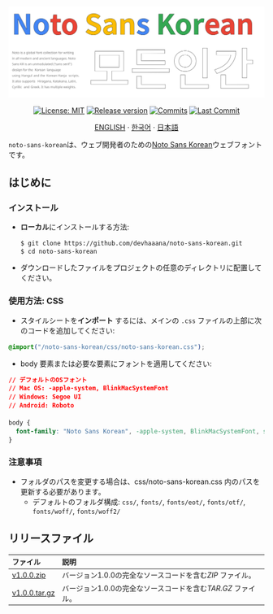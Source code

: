 <div align="center">

[![Banner](../images/banner.svg)](#readme)

[![License: MIT](https://img.shields.io/badge/License-MIT-yellow.svg?style=for-the-badge)](LICENSE "License")
[![Release version](https://img.shields.io/github/release/devhaaana/noto-sans-korean.svg?label=Download&style=for-the-badge)](#リリースファイル "リリースファイル")
[![Commits](https://img.shields.io/github/commit-activity/y/devhaaana/noto-sans-korean.svg?label=commits&style=for-the-badge)](https://github.com/devhaaana/radipy/commits "Commit History")
[![Last Commit](https://img.shields.io/github/last-commit/devhaaana/noto-sans-korean.svg?label=&style=for-the-badge&display_timestamp=committer)](https://github.com/devhaaana/radipy/pulse/monthly "Last Commit")

</div>

<div align="center">

[ENGLISH](/README.md)  ·  [한국어](/documents/README-KR.md)  ·  [日本語](/documents/README-JP.md)

</div>

`noto-sans-korean`は、ウェブ開発者のための[Noto Sans Korean](https://fonts.google.com/noto/specimen/Noto+Sans+KR)ウェブフォントです。

## はじめに

### インストール

- **ローカル**にインストールする方法:
  ```console
  $ git clone https://github.com/devhaaana/noto-sans-korean.git
  $ cd noto-sans-korean
  ```
- ダウンロードしたファイルをプロジェクトの任意のディレクトリに配置してください。

### 使用方法: CSS

- スタイルシートを**インポート** するには、メインの `.css` ファイルの上部に次のコードを追加してください:

```css
@import("/noto-sans-korean/css/noto-sans-korean.css");
```

- body 要素または必要な要素にフォントを適用してください:

```css
// デフォルトのOSフォント
// Mac OS: -apple-system, BlinkMacSystemFont
// Windows: Segoe UI
// Android: Roboto

body {
  font-family: "Noto Sans Korean", -apple-system, BlinkMacSystemFont, system-ui, "Helvetica Neue", "Segoe UI", Roboto, "Malgun Gothic", Helvetica, Arial, sans-serif;
}
```

### 注意事項

- フォルダのパスを変更する場合は、css/noto-sans-korean.css 内のパスを更新する必要があります。
  - デフォルトのフォルダ構成: `css/`, `fonts/`, `fonts/eot/`, `fonts/otf/`, `fonts/woff/`, `fonts/woff2/`

## リリースファイル

| ファイル             | 説明                                                           |
| :------------------- | :------------------------------------------------------------- |
| [v1.0.0.zip](https://github.com/devhaaana/noto-sans-korean/archive/refs/tags/v1.0.0.zip)    | バージョン1.0.0の完全なソースコードを含む*ZIP* ファイル。    |
| [v1.0.0.tar.gz](https://github.com/devhaaana/noto-sans-korean/archive/refs/tags/v1.0.0.tar.gz) | バージョン1.0.0の完全なソースコードを含む*TAR.GZ* ファイル。 |
